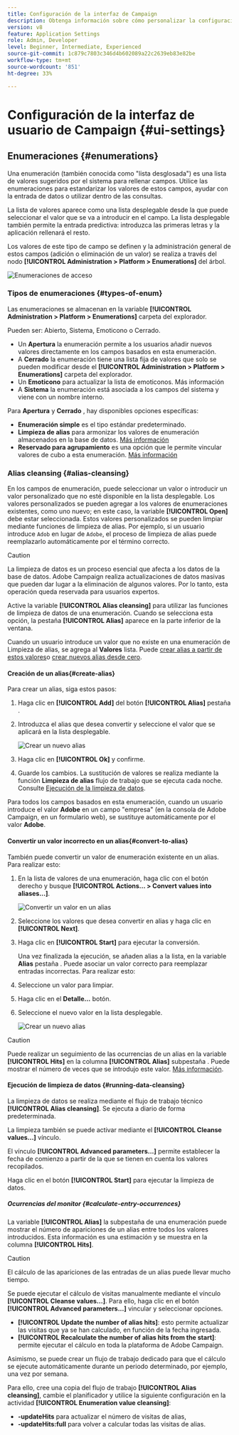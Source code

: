 ```yaml
---
title: Configuración de la interfaz de Campaign
description: Obtenga información sobre cómo personalizar la configuración de la interfaz de Campaign
version: v8
feature: Application Settings
role: Admin, Developer
level: Beginner, Intermediate, Experienced
source-git-commit: 1c879c7803c346d4b602089a22c2639eb83e82be
workflow-type: tm+mt
source-wordcount: '851'
ht-degree: 33%

---
```


# Configuración de la interfaz de usuario de Campaign {#ui-settings}

## Enumeraciones {#enumerations}

Una enumeración (también conocida como &quot;lista desglosada&quot;) es una lista de valores sugeridos por el sistema para rellenar campos. Utilice las enumeraciones para estandarizar los valores de estos campos, ayudar con la entrada de datos o utilizar dentro de las consultas.

La lista de valores aparece como una lista desplegable desde la que puede seleccionar el valor que se va a introducir en el campo. La lista desplegable también permite la entrada predictiva: introduzca las primeras letras y la aplicación rellenará el resto.

Los valores de este tipo de campo se definen y la administración general de estos campos (adición o eliminación de un valor) se realiza a través del nodo **[!UICONTROL Administration > Platform > Enumerations]** del árbol.

![Enumeraciones de acceso](assets/enumerations-menu.png)

### Tipos de enumeraciones {#types-of-enum}

Las enumeraciones se almacenan en la variable **[!UICONTROL Administration > Platform > Enumerations]** carpeta del explorador.

Pueden ser: Abierto, Sistema, Emoticono o Cerrado.

* Un **Apertura** la enumeración permite a los usuarios añadir nuevos valores directamente en los campos basados en esta enumeración.
* A **Cerrado** la enumeración tiene una lista fija de valores que solo se pueden modificar desde el **[!UICONTROL Administration > Platform > Enumerations]** carpeta del explorador.
* Un **Emoticono** para actualizar la lista de emoticonos. Más información
* A **Sistema** la enumeración está asociada a los campos del sistema y viene con un nombre interno.

Para **Apertura** y **Cerrado** , hay disponibles opciones específicas:

* **Enumeración simple** es el tipo estándar predeterminado.
* **Limpieza de alias** para armonizar los valores de enumeración almacenados en la base de datos. [Más información](#alias-cleansing)
* **Reservado para agrupamiento** es una opción que le permite vincular valores de cubo a esta enumeración. [Más información](../reporting/gs-cubes.md)


### Alias cleansing {#alias-cleansing}

En los campos de enumeración, puede seleccionar un valor o introducir un valor personalizado que no esté disponible en la lista desplegable. Los valores personalizados se pueden agregar a los valores de enumeraciones existentes, como uno nuevo; en este caso, la variable **[!UICONTROL Open]** debe estar seleccionada. Estos valores personalizados se pueden limpiar mediante funciones de limpieza de alias. Por ejemplo, si un usuario introduce `Adob` en lugar de `Adobe`, el proceso de limpieza de alias puede reemplazarlo automáticamente por el término correcto.

>[!CAUTION]
>
>La limpieza de datos es un proceso esencial que afecta a los datos de la base de datos. Adobe Campaign realiza actualizaciones de datos masivas que pueden dar lugar a la eliminación de algunos valores. Por lo tanto, esta operación queda reservada para usuarios expertos.

Active la variable **[!UICONTROL Alias cleansing]** para utilizar las funciones de limpieza de datos de una enumeración. Cuando se selecciona esta opción, la pestaña **[!UICONTROL Alias]** aparece en la parte inferior de la ventana.

Cuando un usuario introduce un valor que no existe en una enumeración de Limpieza de alias, se agrega al **Valores** lista. Puede [crear alias a partir de estos valores](#convert-to-alias)o [crear nuevos alias desde cero](#create-alias).

#### Creación de un alias{#create-alias}

Para crear un alias, siga estos pasos:

1. Haga clic en **[!UICONTROL Add]** del botón **[!UICONTROL Alias]** pestaña .
1. Introduzca el alias que desea convertir y seleccione el valor que se aplicará en la lista desplegable.

   ![Crear un nuevo alias](assets/new-alias.png)

1. Haga clic en **[!UICONTROL Ok]** y confirme.

1. Guarde los cambios. La sustitución de valores se realiza mediante la función **Limpieza de alias** flujo de trabajo que se ejecuta cada noche. Consulte [Ejecución de la limpieza de datos](#running-data-cleansing).

Para todos los campos basados en esta enumeración, cuando un usuario introduce el valor **Adobe** en un campo &quot;empresa&quot; (en la consola de Adobe Campaign, en un formulario web), se sustituye automáticamente por el valor **Adobe**.

#### Convertir un valor incorrecto en un alias{#convert-to-alias}

También puede convertir un valor de enumeración existente en un alias. Para realizar esto:

1. En la lista de valores de una enumeración, haga clic con el botón derecho y busque **[!UICONTROL Actions... > Convert values into aliases...]**.

   ![Convertir un valor en un alias](assets/convert-into-aliases.png)

1. Seleccione los valores que desea convertir en alias y haga clic en **[!UICONTROL Next]**.
1. Haga clic en **[!UICONTROL Start]** para ejecutar la conversión.

   Una vez finalizada la ejecución, se añaden alias a la lista, en la variable **Alias** pestaña . Puede asociar un valor correcto para reemplazar entradas incorrectas. Para realizar esto:

1. Seleccione un valor para limpiar.
1. Haga clic en el **Detalle...** botón.
1. Seleccione el nuevo valor en la lista desplegable.

   ![Crear un nuevo alias](assets/define-new-alias.png)


>[!CAUTION]
>
>Puede realizar un seguimiento de las ocurrencias de un alias en la variable **[!UICONTROL Hits]** en la columna **[!UICONTROL Alias]** subpestaña . Puede mostrar el número de veces que se introdujo este valor.  [Más información](#calculate-entry-occurrences).

#### Ejecución de limpieza de datos {#running-data-cleansing}

La limpieza de datos se realiza mediante el flujo de trabajo técnico **[!UICONTROL Alias cleansing]**. Se ejecuta a diario de forma predeterminada.

La limpieza también se puede activar mediante el **[!UICONTROL Cleanse values...]** vínculo.

El vínculo **[!UICONTROL Advanced parameters...]** permite establecer la fecha de comienzo a partir de la que se tienen en cuenta los valores recopilados.

Haga clic en el botón **[!UICONTROL Start]** para ejecutar la limpieza de datos.

##### Ocurrencias del monitor {#calculate-entry-occurrences}

La variable **[!UICONTROL Alias]** la subpestaña de una enumeración puede mostrar el número de apariciones de un alias entre todos los valores introducidos. Esta información es una estimación y se muestra en la columna **[!UICONTROL Hits]**.

>[!CAUTION]
>
>El cálculo de las apariciones de las entradas de un alias puede llevar mucho tiempo.

Se puede ejecutar el cálculo de visitas manualmente mediante el vínculo **[!UICONTROL Cleanse values...]**. Para ello, haga clic en el botón **[!UICONTROL Advanced parameters...]** vincular y seleccionar opciones.

* **[!UICONTROL Update the number of alias hits]**: esto permite actualizar las visitas que ya se han calculado, en función de la fecha ingresada.
* **[!UICONTROL Recalculate the number of alias hits from the start]**: permite ejecutar el cálculo en toda la plataforma de Adobe Campaign.

Asimismo, se puede crear un flujo de trabajo dedicado para que el cálculo se ejecute automáticamente durante un periodo determinado, por ejemplo, una vez por semana.

Para ello, cree una copia del flujo de trabajo **[!UICONTROL Alias cleansing]**, cambie el planificador y utilice la siguiente configuración en la actividad **[!UICONTROL Enumeration value cleansing]**:

* **-updateHits** para actualizar el número de visitas de alias,
* **-updateHits:full** para volver a calcular todas las visitas de alias.
